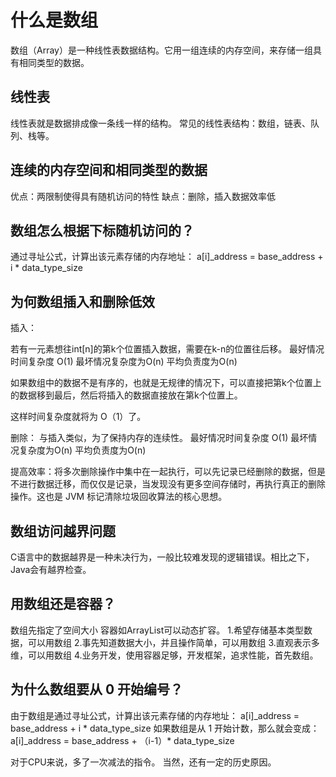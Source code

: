 # 什么是数组

数组（Array）是一种线性表数据结构。它用一组连续的内存空间，来存储一组具有相同类型的数据。

## 线性表

线性表就是数据排成像一条线一样的结构。
常见的线性表结构：数组，链表、队列、栈等。

## 连续的内存空间和相同类型的数据

优点：两限制使得具有随机访问的特性
缺点：删除，插入数据效率低

## 数组怎么根据下标随机访问的？

通过寻址公式，计算出该元素存储的内存地址：
a[i]_address = base_address + i * data_type_size

## 为何数组插入和删除低效

插入：

若有一元素想往int[n]的第k个位置插入数据，需要在k-n的位置往后移。
最好情况时间复杂度 O(1)
最坏情况复杂度为O(n)
平均负责度为O(n)

如果数组中的数据不是有序的，也就是无规律的情况下，可以直接把第k个位置上的数据移到最后，然后将插入的数据直接放在第k个位置上。

这样时间复杂度就将为 O（1）了。

删除：
与插入类似，为了保持内存的连续性。
最好情况时间复杂度 O(1)
最坏情况复杂度为O(n)
平均负责度为O(n)

提高效率：将多次删除操作中集中在一起执行，可以先记录已经删除的数据，但是不进行数据迁移，而仅仅是记录，当发现没有更多空间存储时，再执行真正的删除操作。这也是 JVM 标记清除垃圾回收算法的核心思想。

## 数组访问越界问题

C语言中的数据越界是一种未决行为，一般比较难发现的逻辑错误。相比之下，Java会有越界检查。

## 用数组还是容器？

数组先指定了空间大小
容器如ArrayList可以动态扩容。
1.希望存储基本类型数据，可以用数组
2.事先知道数据大小，并且操作简单，可以用数组
3.直观表示多维，可以用数组
4.业务开发，使用容器足够，开发框架，追求性能，首先数组。

## 为什么数组要从 0 开始编号？

由于数组是通过寻址公式，计算出该元素存储的内存地址：
a[i]_address = base_address + i * data_type_size
如果数组是从 1 开始计数，那么就会变成：
a[i]_address = base_address + （i-1）* data_type_size

对于CPU来说，多了一次减法的指令。
当然，还有一定的历史原因。